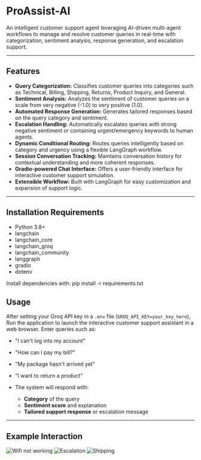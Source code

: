 # ProAssist-AI

An intelligent customer support agent leveraging AI-driven multi-agent workflows to manage and resolve customer queries in real-time with categorization, sentiment analysis, response generation, and escalation support.

---

## Features

- **Query Categorization:** Classifies customer queries into categories such as Technical, Billing, Shipping, Returns, Product Inquiry, and General.
- **Sentiment Analysis:** Analyzes the sentiment of customer queries on a scale from very negative (-1.0) to very positive (1.0).
- **Automated Response Generation:** Generates tailored responses based on the query category and sentiment.
- **Escalation Handling:** Automatically escalates queries with strong negative sentiment or containing urgent/emergency keywords to human agents.
- **Dynamic Conditional Routing:** Routes queries intelligently based on category and urgency using a flexible LangGraph workflow.
- **Session Conversation Tracking:** Maintains conversation history for contextual understanding and more coherent responses.
- **Gradio-powered Chat Interface:** Offers a user-friendly interface for interactive customer support simulation.
- **Extensible Workflow:** Built with LangGraph for easy customization and expansion of support logic.

---

## Installation Requirements

- Python 3.8+
- langchain
- langchain_core
- langchain_groq
- langchain_community
- langgraph
- gradio
- dotenv

Install dependencies with:
pip install -r requirements.txt

## Usage

After setting your Groq API key in a `.env` file (`GROQ_API_KEY=your_key_here`), Run the application to launch the interactive customer support assistant in a web browser. Enter queries such as:

- "I can't log into my account"

- "How can I pay my bill?"

- "My package hasn't arrived yet"

- "I want to return a product"

- The system will respond with:
  - **Category** of the query
  - **Sentiment score** and explanation
  - **Tailored support response** or escalation message

---

## Example Interaction

![Wifi not working](https://drive.google.com/file/d/1pdvHMLUX57HuIVgalh0ZDK3oB_uZqZGU)
![Escalation](https://drive.google.com/file/d/1SltccJHWwpNqnTcNUwafqswTD_sJAYLv)
![Shipping](https://drive.google.com/file/d/12458dx4lacXmN99v1U7917E0Y53l-4cb) 
